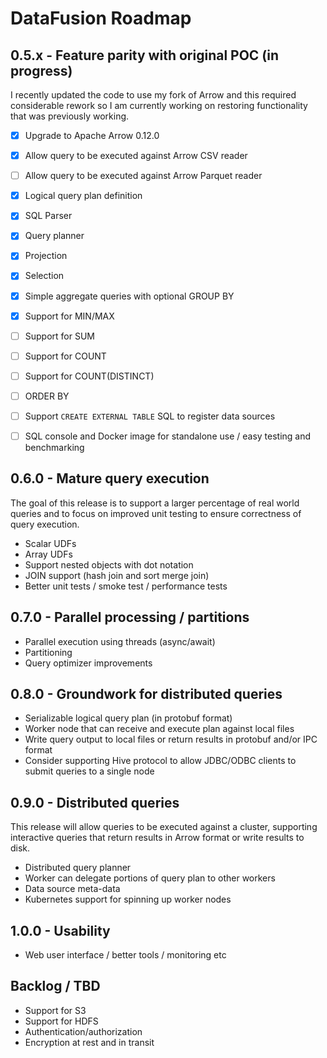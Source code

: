 # DataFusion Roadmap

## 0.5.x - Feature parity with original POC (in progress)

I recently updated the code to use my fork of Arrow and this required considerable rework so I am currently working on restoring functionality that was previously working.

- [x] Upgrade to Apache Arrow 0.12.0
- [x] Allow query to be executed against Arrow CSV reader
- [ ] Allow query to be executed against Arrow Parquet reader
- [x] Logical query plan definition
- [x] SQL Parser
- [x] Query planner
- [x] Projection
- [x] Selection
- [x] Simple aggregate queries with optional GROUP BY
- [x] Support for MIN/MAX
- [ ] Support for SUM
- [ ] Support for COUNT
- [ ] Support for COUNT(DISTINCT)
- [ ] ORDER BY
- [ ] Support `CREATE EXTERNAL TABLE` SQL to register data sources
- [ ] SQL console and Docker image for standalone use / easy testing and benchmarking


## 0.6.0 - Mature query execution

The goal of this release is to support a larger percentage of real world queries and to focus on improved unit testing to ensure correctness of query execution.

- Scalar UDFs
- Array UDFs
- Support nested objects with dot notation
- JOIN support (hash join and sort merge join)
- Better unit tests / smoke test / performance tests

## 0.7.0 - Parallel processing / partitions

- Parallel execution using threads (async/await)
- Partitioning
- Query optimizer improvements

## 0.8.0 - Groundwork for distributed queries

- Serializable logical query plan (in protobuf format)
- Worker node that can receive and execute plan against local files
- Write query output to local files or return results in protobuf and/or IPC format
- Consider supporting Hive protocol to allow JDBC/ODBC clients to submit queries to a single node

## 0.9.0 - Distributed queries

This release will allow queries to be executed against a cluster, supporting interactive queries that return results in Arrow format or write results to disk.

- Distributed query planner
- Worker can delegate portions of query plan to other workers
- Data source meta-data
- Kubernetes support for spinning up worker nodes

## 1.0.0 - Usability

- Web user interface / better tools / monitoring etc

## Backlog / TBD

- Support for S3
- Support for HDFS
- Authentication/authorization
- Encryption at rest and in transit
